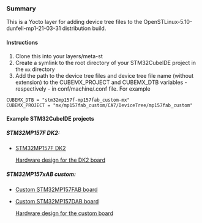 ### Summary

This is a Yocto layer for adding device tree files to the OpenSTLinux-5.10-dunfell-mp1-21-03-31 distribution build.

#### Instructions

1. Clone this into your layers/meta-st
2. Create a symlink to the root directory of your STM32CubeIDE project in the `mx` directory
3. Add the path to the device tree files and device tree file name (without extension) to the CUBEMX_PROJECT and CUBEMX_DTB variables - respectively - in conf/machine/<layer>.conf file. For example
  
```
CUBEMX_DTB = "stm32mp157f-mp157fab_custom-mx"
CUBEMX_PROJECT = "mx/mp157fab_custom/CA7/DeviceTree/mp157fab_custom"
```  
  
#### Example STM32CubeIDE projects

##### STM32MP157F DK2:
  
- [STM32MP157F DK2](https://github.com/cracked-machine/fdk2_161)
  
  [Hardware design for the DK2 board](https://www.st.com/en/evaluation-tools/stm32mp157f-dk2.html)

##### STM32MP157xAB custom:
  
- [Custom STM32MP157FAB board](https://github.com/cracked-machine/mp157fab_custom)
- [Custom STM32MP157DAB board](https://github.com/cracked-machine/mp157dab_custom)

  [Hardware design for the custom board](https://github.com/cracked-machine/STM32MP1_TestBoard_RevB)
